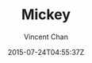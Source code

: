 ---
title: "Mickey"
github: https://github.com/vincentchan/mickey
demo: http://vincentchan.github.io/mickey/
author: Vincent Chan

ssg:
  - Jekyll
cms:
  - No Cms
date: 2015-07-24T04:55:37Z
github_branch: master
stale: true
---